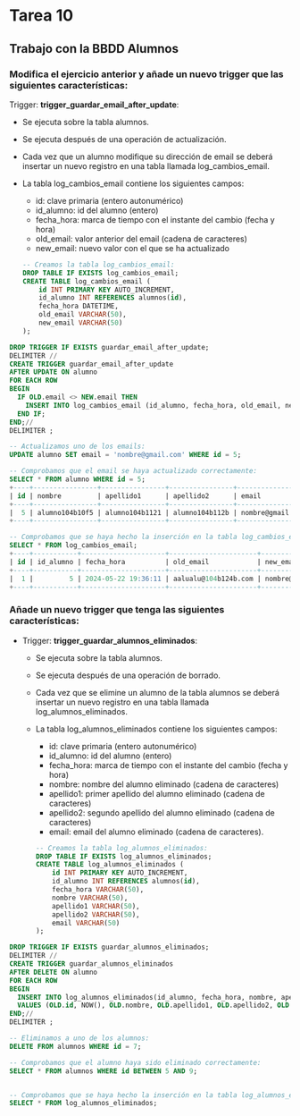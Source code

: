 # Tarea 10
## Trabajo con la BBDD Alumnos

### Modifica el ejercicio anterior y añade un nuevo trigger que las siguientes características:
Trigger: __trigger_guardar_email_after_update__:
  - Se ejecuta sobre la tabla alumnos.
  - Se ejecuta después de una operación de actualización.
  - Cada vez que un alumno modifique su dirección de email se deberá insertar un nuevo registro en una tabla llamada log_cambios_email.
  - La tabla log_cambios_email contiene los siguientes campos:
    - id: clave primaria (entero autonumérico)
    - id_alumno: id del alumno (entero)
    - fecha_hora: marca de tiempo con el instante del cambio (fecha y hora)
    - old_email: valor anterior del email (cadena de caracteres)
    - new_email: nuevo valor con el que se ha actualizado

    ```sql
    -- Creamos la tabla log_cambios_email:
    DROP TABLE IF EXISTS log_cambios_email;
    CREATE TABLE log_cambios_email (
        id INT PRIMARY KEY AUTO_INCREMENT,
        id_alumno INT REFERENCES alumnos(id),
        fecha_hora DATETIME,
        old_email VARCHAR(50),
        new_email VARCHAR(50)
    );
    ```

```sql
DROP TRIGGER IF EXISTS guardar_email_after_update;
DELIMITER //
CREATE TRIGGER guardar_email_after_update
AFTER UPDATE ON alumno
FOR EACH ROW
BEGIN
  IF OLD.email <> NEW.email THEN 
    INSERT INTO log_cambios_email (id_alumno, fecha_hora, old_email, new_email) VALUES (NEW.id, NOW(), OLD.email, NEW.email);
  END IF;
END;//
DELIMITER ;
```

```sql
-- Actualizamos uno de los emails:
UPDATE alumno SET email = 'nombre@gmail.com' WHERE id = 5;

-- Comprobamos que el email se haya actualizado correctamente:
SELECT * FROM alumno WHERE id = 5;
+----+----------------+----------------+----------------+------------------+
| id | nombre         | apellido1      | apellido2      | email            |
+----+----------------+----------------+----------------+------------------+
|  5 | alumno104b10f5 | alumno104b1121 | alumno104b112b | nombre@gmail.com |
+----+----------------+----------------+----------------+------------------+

-- Comprobamos que se haya hecho la inserción en la tabla log_cambios_email:
SELECT * FROM log_cambios_email;
+----+-----------+---------------------+----------------------+------------------+
| id | id_alumno | fecha_hora          | old_email            | new_email        |
+----+-----------+---------------------+----------------------+------------------+
|  1 |         5 | 2024-05-22 19:36:11 | aalualu@104b124b.com | nombre@gmail.com |
+----+-----------+---------------------+----------------------+------------------+
```

### Añade un nuevo trigger que tenga las siguientes características:
- Trigger: __trigger_guardar_alumnos_eliminados__:
  - Se ejecuta sobre la tabla alumnos.
  - Se ejecuta después de una operación de borrado.
  - Cada vez que se elimine un alumno de la tabla alumnos se deberá insertar un nuevo registro en una tabla llamada log_alumnos_eliminados.
  - La tabla log_alumnos_eliminados contiene los siguientes campos:
    - id: clave primaria (entero autonumérico)
    - id_alumno: id del alumno (entero)
    - fecha_hora: marca de tiempo con el instante del cambio (fecha y hora)
    - nombre: nombre del alumno eliminado (cadena de caracteres)
    - apellido1: primer apellido del alumno eliminado (cadena de caracteres)
    - apellido2: segundo apellido del alumno eliminado (cadena de caracteres)
    - email: email del alumno eliminado (cadena de caracteres).
    
    ```sql
    -- Creamos la tabla log_alumnos_eliminados:
    DROP TABLE IF EXISTS log_alumnos_eliminados;
    CREATE TABLE log_alumnos_eliminados (
        id INT PRIMARY KEY AUTO_INCREMENT,
        id_alumno INT REFERENCES alumnos(id),
        fecha_hora VARCHAR(50),
        nombre VARCHAR(50),
        apellido1 VARCHAR(50),
        apellido2 VARCHAR(50),
        email VARCHAR(50)
    );
    ```

```sql
DROP TRIGGER IF EXISTS guardar_alumnos_eliminados;
DELIMITER //
CREATE TRIGGER guardar_alumnos_eliminados
AFTER DELETE ON alumno
FOR EACH ROW
BEGIN
  INSERT INTO log_alumnos_eliminados(id_alumno, fecha_hora, nombre, apellido1, apellido2, email) 
  VALUES (OLD.id, NOW(), OLD.nombre, OLD.apellido1, OLD.apellido2, OLD.email);
END;//
DELIMITER ;
```

```sql
-- Eliminamos a uno de los alumnos:
DELETE FROM alumnos WHERE id = 7;

-- Comprobamos que el alumno haya sido eliminado correctamente:
SELECT * FROM alumnos WHERE id BETWEEN 5 AND 9;


-- Comprobamos que se haya hecho la inserción en la tabla log_alumnos_eliminados:
SELECT * FROM log_alumnos_eliminados;

```